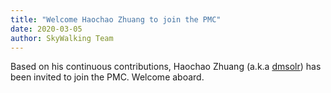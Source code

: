```yaml
---
title: "Welcome Haochao Zhuang to join the PMC"
date: 2020-03-05
author: SkyWalking Team
---
```


Based on his continuous contributions, Haochao Zhuang (a.k.a [dmsolr](https://github.com/dmsolr)) has been invited to join the PMC. Welcome aboard.

